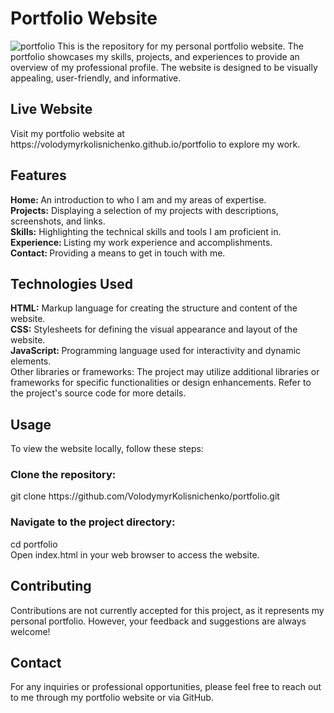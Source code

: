 <h1>Portfolio Website</h1>
<img src="./src/img/projects/porfolio.png" alt="portfolio"/>
This is the repository for my personal portfolio website. The portfolio showcases my skills, projects, and experiences to provide an overview of my professional profile. The website is designed to be visually appealing, user-friendly, and informative.

<h2>Live Website</h2>
Visit my portfolio website at https://volodymyrkolisnichenko.github.io/portfolio to explore my work.

<h2>Features</h2>
<b>Home: </b>An introduction to who I am and my areas of expertise.<br>
<b>Projects:</b> Displaying a selection of my projects with descriptions, screenshots, and links.<br>
<b>Skills:</b> Highlighting the technical skills and tools I am proficient in.<br>
<b>Experience: </b>Listing my work experience and accomplishments.<br>
<b>Contact: </b>Providing a means to get in touch with me.<br>

<h2>Technologies Used</h2>
<b>HTML:</b> Markup language for creating the structure and content of the website.<br>
<b>CSS:</b> Stylesheets for defining the visual appearance and layout of the website.<br>
<b>JavaScript: </b>Programming language used for interactivity and dynamic elements.<br>
Other libraries or frameworks: The project may utilize additional libraries or frameworks for specific functionalities or design enhancements. Refer to the project's source code for more details.
<h2>Usage</h2>
To view the website locally, follow these steps:<br>

<h3>Clone the repository:</h3>
git clone https://github.com/VolodymyrKolisnichenko/portfolio.git<br>
<h3>Navigate to the project directory:</h3>
cd portfolio<br>
Open index.html in your web browser to access the website.<br>
<h2>Contributing</h2>
Contributions are not currently accepted for this project, as it represents my personal portfolio. However, your feedback and suggestions are always welcome!

<h2>Contact</h2>
For any inquiries or professional opportunities, please feel free to reach out to me through my portfolio website or via GitHub.
